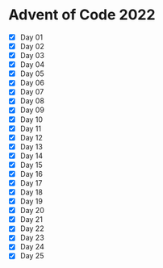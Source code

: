 # Advent of Code 2022

- [X] Day 01
- [X] Day 02
- [X] Day 03
- [X] Day 04
- [X] Day 05
- [X] Day 06
- [X] Day 07
- [X] Day 08
- [X] Day 09
- [X] Day 10
- [X] Day 11
- [X] Day 12
- [X] Day 13
- [X] Day 14
- [X] Day 15
- [X] Day 16
- [X] Day 17
- [X] Day 18
- [X] Day 19
- [X] Day 20
- [X] Day 21
- [X] Day 22
- [X] Day 23
- [X] Day 24
- [X] Day 25
